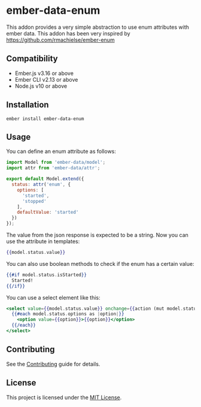 ember-data-enum
==============================================================================

This addon provides a very simple abstraction to use enum attributes with ember data.
This addon has been very inspired by https://github.com/rmachielse/ember-enum


Compatibility
------------------------------------------------------------------------------

* Ember.js v3.16 or above
* Ember CLI v2.13 or above
* Node.js v10 or above


Installation
------------------------------------------------------------------------------

```
ember install ember-data-enum
```


Usage
------------------------------------------------------------------------------

You can define an enum attribute as follows:

```javascript
import Model from 'ember-data/model';
import attr from 'ember-data/attr';

export default Model.extend({
  status: attr('enum', {
    options: [
      'started',
      'stopped'
    ],
    defaultValue: 'started'
  })
});
```

The value from the json response is expected to be a string.
Now you can use the attribute in templates:

```handlebars
{{model.status.value}}
```

You can also use boolean methods to check if the enum has a certain value:

```handlebars
{{#if model.status.isStarted}}
  Started!
{{/if}}
```

You can use a select element like this:

```handlebars
<select value={{model.status.value}} onchange={{action (mut model.status.value) value="target.value"}}>
  {{#each model.status.options as |option|}}
    <option value={{option}}>{{option}}</option>
  {{/each}}
</select>
```


Contributing
------------------------------------------------------------------------------

See the [Contributing](CONTRIBUTING.md) guide for details.


License
------------------------------------------------------------------------------

This project is licensed under the [MIT License](LICENSE.md).
